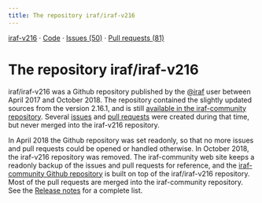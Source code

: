 ```yaml
---
title: The repository iraf/iraf-v216
---
```


[iraf-v216](/iraf-v216) · [Code](https://github.com/iraf-community/iraf/tree/iraf-v216) · [Issues (50)](/iraf-v216/issues) · [Pull requests (81)](/iraf-v216/issues/pulls)

# The repository iraf/iraf-v216
iraf/iraf-v216 was a Github repository published by the
[@iraf](https://github.com/iraf) user between April 2017 and October 2018.
The repository contained the slightly updated sources from the
version 2.16.1, and is still [available in the iraf-community
repository](https://github.com/iraf-community/iraf/tree/iraf-v216). Several
[issues](issues/) and [pull requests](issues/pulls) were created
during that time, but never merged into the iraf-v216 repository.

In April 2018 the Github repository was set readonly, so that no more
issues and pull requests could be opened or handled otherwise. In
October 2018, the iraf-v216 repository was removed. The
iraf-community web site keeps a readonly backup of the issues and pull
requests for reference, and the [iraf-community Github
repository](https://github.com/iraf-community/iraf) is built on top of
the iraf/iraf-v216 repository. Most of the pull requests are merged
into the iraf-community repository. See the [Release notes](/release) for a
complete list.
